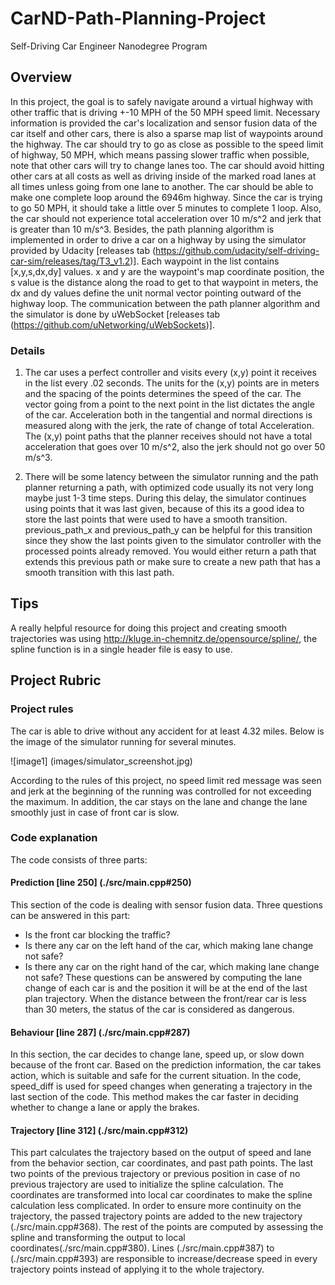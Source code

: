# CarND-Path-Planning-Project
Self-Driving Car Engineer Nanodegree Program

## Overview
In this project, the goal is to safely navigate around a virtual highway with other traffic that is driving +-10 MPH of the 50 MPH speed limit. Necessary information is provided the car's localization and sensor fusion data of the car itself and other cars, there is also a sparse map list of waypoints around the highway. The car should try to go as close as possible to the speed limit of highway, 50 MPH, which means passing slower traffic when possible, note that other cars will try to change lanes too. The car should avoid hitting other cars at all costs as well as driving inside of the marked road lanes at all times unless going from one lane to another. The car should be able to make one complete loop around the 6946m highway. Since the car is trying to go 50 MPH, it should take a little over 5 minutes to complete 1 loop. Also, the car should not experience total acceleration over 10 m/s^2 and jerk that is greater than 10 m/s^3.
Besides, the path planning algorithm is implemented in order to drive a car on a highway by using the simulator provided by Udacity [releases tab (https://github.com/udacity/self-driving-car-sim/releases/tag/T3_v1.2)]. Each waypoint in the list contains  [x,y,s,dx,dy] values. x and y are the waypoint's map coordinate position, the s value is the distance along the road to get to that waypoint in meters, the dx and dy values define the unit normal vector pointing outward of the highway loop. The communication between the path planner algorithm and the simulator is done by uWebSocket [releases tab (https://github.com/uNetworking/uWebSockets)]. 

### Details
1. The car uses a perfect controller and visits every (x,y) point it receives in the list every .02 seconds. The units for the (x,y) points are in meters and the spacing of the points determines the speed of the car. The vector going from a point to the next point in the list dictates the angle of the car. Acceleration both in the tangential and normal directions is measured along with the jerk, the rate of change of total Acceleration. The (x,y) point paths that the planner receives should not have a total acceleration that goes over 10 m/s^2, also the jerk should not go over 50 m/s^3.

2. There will be some latency between the simulator running and the path planner returning a path, with optimized code usually its not very long maybe just 1-3 time steps. During this delay, the simulator continues using points that it was last given, because of this its a good idea to store the last points that were used to have a smooth transition. previous_path_x and previous_path_y can be helpful for this transition since they show the last points given to the simulator controller with the processed points already removed. You would either return a path that extends this previous path or make sure to create a new path that has a smooth transition with this last path.

## Tips

A really helpful resource for doing this project and creating smooth trajectories was using http://kluge.in-chemnitz.de/opensource/spline/, the spline function is in a single header file is easy to use.


## Project Rubric

### Project rules

The car is able to drive without any accident for at least 4.32 miles. Below is the image of the simulator running for several minutes.

![image1] (images/simulator_screenshot.jpg)

According to the rules of this project, no speed limit red message was seen and jerk at the beginning of the running was controlled for not exceeding the maximum. In addition, the car stays on the lane and change the lane smoothly just in case of front car is slow. 

### Code explanation
The code consists of three parts:
#### Prediction [line 250] (./src/main.cpp#250)
This section of the code is dealing with sensor fusion data. Three questions can be answered in this part:
* Is the front car blocking the traffic?
* Is there any car on the left hand of the car, which making lane change not safe?
* Is there any car on the right hand of the car, which making lane change not safe?
These questions can be answered by computing the lane change of each car is and the position it will be at the end of the last plan trajectory. When the distance between the front/rear car is less than 30 meters, the status of the car is considered as dangerous.
#### Behaviour [line 287] (./src/main.cpp#287)
In this section, the car decides to change lane, speed up, or slow down because of the front car.
Based on the prediction information, the car takes action, which is suitable and safe for the current situation. In the code, speed_diff is used for speed changes when generating a trajectory in the last section of the code. This method makes the car faster in deciding whether to change a lane or apply the brakes. 
#### Trajectory [line 312] (./src/main.cpp#312)
This part calculates the trajectory based on the output of speed and lane from the behavior section, car coordinates, and past path points. The last two points of the previous trajectory or previous position in case of no previous trajectory are used to initialize the spline calculation. The coordinates are transformed into local car coordinates to make the spline calculation less complicated.
In order to ensure more continuity on the trajectory, the passed trajectory points are added to the new trajectory (./src/main.cpp#368). The rest of the points are computed by assessing the spline and transforming the output to local coordinates(./src/main.cpp#380). Lines (./src/main.cpp#387) to (./src/main.cpp#393) are responsible to increase/decrease speed in every trajectory points instead of applying it to the whole trajectory.
